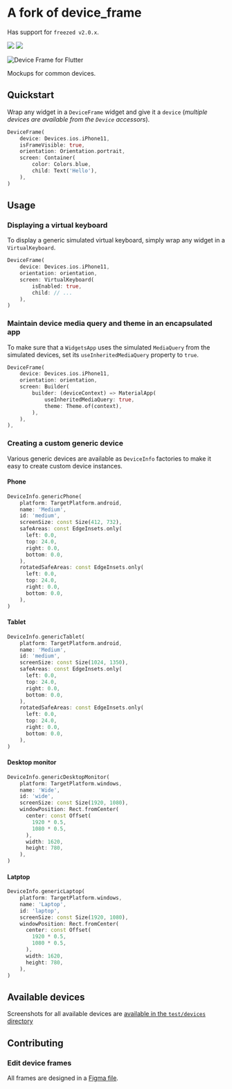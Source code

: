 # A fork of device_frame

Has support for `freezed v2.0.x`.

<p>
  <a href="https://pub.dartlang.org/packages/device_frame"><img src="https://img.shields.io/pub/v/device_frame.svg"></a>
  <a href="https://www.buymeacoffee.com/aloisdeniel">
    <img src="https://img.shields.io/badge/$-donate-ff69b4.svg?maxAge=2592000&amp;style=flat">
  </a>
</p>

<p>
  <img src="https://github.com/aloisdeniel/flutter_device_preview/raw/master/device_frame/example/example.gif" alt="Device Frame for Flutter" />
</p>


Mockups for common devices.

## Quickstart

Wrap any widget in a `DeviceFrame` widget and give it a `device` (*multiple devices are available from the `Device` accessors*).

```Dart
DeviceFrame(
    device: Devices.ios.iPhone11,
    isFrameVisible: true,
    orientation: Orientation.portrait,
    screen: Container(
        color: Colors.blue,
        child: Text('Hello'),
    ),
)
```

## Usage

### Displaying a virtual keyboard

To display a generic simulated virtual keyboard, simply wrap any widget in a `VirtualKeyboard`.

```dart
DeviceFrame(
    device: Devices.ios.iPhone11,
    orientation: orientation,
    screen: VirtualKeyboard(
        isEnabled: true,
        child: // ...
    ),
)
```

### Maintain device media query and theme in an encapsulated app

To make sure that a `WidgetsApp` uses the simulated `MediaQuery` from the simulated devices, set its `useInheritedMediaQuery` property to `true`.

```dart
DeviceFrame(
    device: Devices.ios.iPhone11,
    orientation: orientation,
    screen: Builder(
        builder: (deviceContext) => MaterialApp(
            useInheritedMediaQuery: true,
            theme: Theme.of(context),
        ),
    ),
),
```

### Creating a custom generic device

Various generic devices are available as `DeviceInfo` factories to make it easy to create custom device instances.

#### Phone

```dart
DeviceInfo.genericPhone(
    platform: TargetPlatform.android,
    name: 'Medium',
    id: 'medium',
    screenSize: const Size(412, 732),
    safeAreas: const EdgeInsets.only(
      left: 0.0,
      top: 24.0,
      right: 0.0,
      bottom: 0.0,
    ),
    rotatedSafeAreas: const EdgeInsets.only(
      left: 0.0,
      top: 24.0,
      right: 0.0,
      bottom: 0.0,
    ),
)
```

#### Tablet

```dart
DeviceInfo.genericTablet(
    platform: TargetPlatform.android,
    name: 'Medium',
    id: 'medium',
    screenSize: const Size(1024, 1350),
    safeAreas: const EdgeInsets.only(
      left: 0.0,
      top: 24.0,
      right: 0.0,
      bottom: 0.0,
    ),
    rotatedSafeAreas: const EdgeInsets.only(
      left: 0.0,
      top: 24.0,
      right: 0.0,
      bottom: 0.0,
    ),
)
```

#### Desktop monitor

```dart
DeviceInfo.genericDesktopMonitor(
    platform: TargetPlatform.windows,
    name: 'Wide',
    id: 'wide',
    screenSize: const Size(1920, 1080),
    windowPosition: Rect.fromCenter(
      center: const Offset(
        1920 * 0.5,
        1080 * 0.5,
      ),
      width: 1620,
      height: 780,
    ),
)
```

#### Latptop

```dart
DeviceInfo.genericLaptop(
    platform: TargetPlatform.windows,
    name: 'Laptop',
    id: 'laptop',
    screenSize: const Size(1920, 1080),
    windowPosition: Rect.fromCenter(
      center: const Offset(
        1920 * 0.5,
        1080 * 0.5,
      ),
      width: 1620,
      height: 780,
    ),
)
```

## Available devices

Screenshots for all available devices are [available in the `test/devices` directory](https://github.com/aloisdeniel/flutter_device_preview/tree/master/device_frame/test/devices)

## Contributing

### Edit device frames

All frames are designed in a [Figma file](https://www.figma.com/file/WIamxcVDlHvxcCjLvJnwmR/DevicePreview-Frames?node-id=0%3A1).